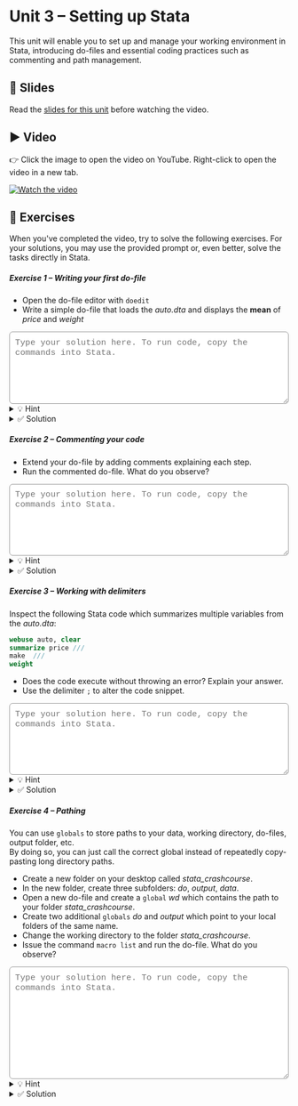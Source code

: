 # Unit 3 – Setting up Stata

This unit will enable you to set up and manage your working environment in Stata, introducing do-files and essential coding practices such as commenting and path management.

## 📄 Slides

Read the [slides for this unit](unit03_slides.pdf) before watching the video.

## ▶️ Video

👉 Click the image to open the video on YouTube. Right-click to open the video in a new tab.

[![Watch the video](https://img.youtube.com/vi/82-JGNVnJMU/0.jpg)](https://www.youtube.com/watch?v=82-JGNVnJMU)

## 🧪 Exercises

When you've completed the video, try to solve the following exercises. For your solutions, you may use the provided prompt or, even better, solve the tasks directly in Stata.

<h5>Exercise 1 – Writing your first do-file</h5>

- Open the do-file editor with `doedit`
- Write a simple do-file that loads the *auto.dta* and displays the **mean** of *price* and *weight*

<textarea id="ex1" rows="6"
  style="width:100%;
         font-family: ui-monospace, SFMono-Regular, Menlo, Consolas, 'Liberation Mono', monospace;
         font-size: 0.95rem;
         padding: 0.6rem;
         border: 1px solid #999;
         border-radius: 6px;
         color: #000;
         background-color: #fff;
         outline: none;
         box-shadow: none;"
  placeholder="Type your solution here. To run code, copy the commands into Stata."></textarea>

<details>
<summary>💡 Hint</summary>

Use the same commands that you would use in the Command window. You can calculate the mean of variables with `summarize`.

</details>

<details>
<summary>✅ Solution</summary>

Write in Command window: <br>
```stata
doedit
 ```
Write in do-file
```stata
webuse auto, clear 
summarize price weight
 ```

</details>

<h5>Exercise 2 – Commenting your code</h5>

- Extend your do-file by adding comments explaining each step.
- Run the commented do-file. What do you observe?

<textarea id="ex2" rows="6"
  style="width:100%;
         font-family: ui-monospace, SFMono-Regular, Menlo, Consolas, 'Liberation Mono', monospace;
         font-size: 0.95rem;
         padding: 0.6rem;
         border: 1px solid #999;
         border-radius: 6px;
         color: #000;
         background-color: #fff;
         outline: none;
         box-shadow: none;"
  placeholder="Type your solution here. To run code, copy the commands into Stata."></textarea>

<details>
<summary>💡 Hint</summary>

Use `*`, `//` or `*/ multi-line comment */` to create comments.

</details>

<details>
<summary>✅ Solution</summary>

```stata
webuse auto, clear // Load auto.dta, overwriting currently stored data

* Calculate the mean of important variables
summarize price weight 
 ```
 
 Comments are not shown in the output. The output looks the same as before.

</details>

<h5>Exercise 3 – Working with delimiters</h5>

Inspect the following Stata code which summarizes multiple variables from the *auto.dta*:

```stata
webuse auto, clear
summarize price ///
make  ///
weight
```

- Does the code execute without throwing an error? Explain your answer.
- Use the delimiter `;` to alter the code snippet.

<textarea id="ex3" rows="6"
  style="width:100%;
         font-family: ui-monospace, SFMono-Regular, Menlo, Consolas, 'Liberation Mono', monospace;
         font-size: 0.95rem;
         padding: 0.6rem;
         border: 1px solid #999;
         border-radius: 6px;
         color: #000;
         background-color: #fff;
         outline: none;
         box-shadow: none;"
  placeholder="Type your solution here. To run code, copy the commands into Stata."></textarea>
  
<details>
<summary>💡 Hint</summary>

You can choose a delimiter with the command `#delimit`. 

</details>

<details>
<summary>✅ Solution</summary>

The code works as `///` indicates that `summarize` spans multiple lines. <br>

```stata
#delimit ;
summarize price 
make
weight 
;
```

To return to the default delimiter, type `#delimit cr`

</details>

<h5>Exercise 4 – Pathing</h5>

You can use `globals` to store paths to your data, working directory, do-files, output folder, etc. <br>
By doing so, you can just call the correct global instead of repeatedly copy-pasting long directory paths.

- Create a new folder on your desktop called *stata_crashcourse*.
- In the new folder, create three subfolders: *do*, *output*, *data*.
- Open a new do-file and create a `global` *wd* which contains the path to your folder *stata_crashcourse*.
- Create two additional `globals` *do* and *output* which point to your local folders of the same name.
- Change the working directory to the folder *stata_crashcourse*.
- Issue the command `macro list` and run the do-file. What do you observe?

<textarea id="ex4" rows="10"
  style="width:100%;
         font-family: ui-monospace, SFMono-Regular, Menlo, Consolas, 'Liberation Mono', monospace;
         font-size: 0.95rem;
         padding: 0.6rem;
         border: 1px solid #999;
         border-radius: 6px;
         color: #000;
         background-color: #fff;
         outline: none;
         box-shadow: none;"
  placeholder="Type your solution here. To run code, copy the commands into Stata."></textarea>
  
<details>
<summary>💡 Hint</summary>

When creating a `global`, put the file name in "". <br>
You can call an existing global with `${global_name}`. <br>
You can add characters to an existing global.  

</details>

<details>
<summary>✅ Solution</summary>

```stata
doedit
global wd "C:/.../Desktop/stata_crashcourse"
global do "${wd}/do"
global output "${wd}/output"

cd "${wd}"

macro list 
 ```
The command `macro list` shows the content of all globals and locals. If done correctly, you should find your stored paths here. Depending on your platform, you could also use backslashes `\` in your paths. Forward slashes `/` work cross-platform though.

</details>

